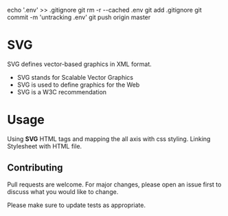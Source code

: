 echo '.env' >> .gitignore
git rm -r --cached .env
git add .gitignore
git commit -m 'untracking .env'
git push origin master
# SVG

SVG defines vector-based graphics in XML format.
-   SVG stands for Scalable Vector Graphics
-   SVG is used to define graphics for the Web
-   SVG is a W3C recommendation


# Usage

Using **SVG** HTML tags and mapping the all axis with css styling.
Linking Stylesheet with HTML file.

## Contributing

Pull requests are welcome. For major changes, please open an issue first to discuss what you would like to change.

Please make sure to update tests as appropriate.
